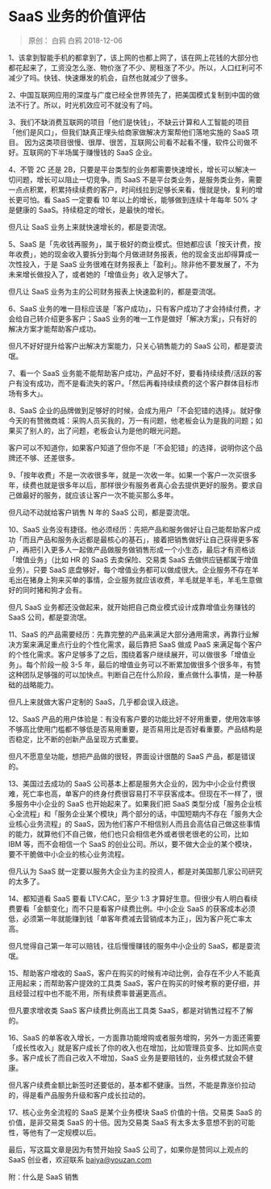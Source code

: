 # SaaS 业务的价值评估
> 原创： 白鸦  白鸦  2018-12-06

1、该拿到智能手机的都拿到了，该上网的也都上网了，该在网上花钱的大部分也都花起来了，工资没怎么涨、物价涨了不少、房租涨了不少。所以，人口红利可不减少了吗。快钱、快速爆发的机会，自然也就减少了很多。

2、中国互联网应用的深度与广度已经全世界领先了，把美国模式复制到中国的做法不行了。所以，时光机效应可不就没有了吗。

3、我们不缺消费互联网的项目「他们是快钱」，不缺云计算和人工智能的项目「他们是风口」，但我们缺真正埋头给商家做解决方案帮他们落地实施的 SaaS 项目。 因为这类项目很慢、很厚、很苦，互联网公司看不起看不懂，软件公司做不好。互联网的下半场属于赚慢钱的 SaaS 企业。

4、不管 2C 还是 2B，只要是平台类型的业务都需要快速增长，增长可以解决一切问题，增长可以阻止一切竞争。而 SaaS 不是平台类业务，是服务类业务，需要一点点积累，积累持续续费的客户，时间线拉到足够长来看，慢就是快，复利的增长更可怕。看 SaaS 一定要看 10 年以上的增长，能够做到连续十年每年 50% 才是健康的 SaaS。持续稳定的增长，是最快的增长。

但凡让 SaaS 业务上来就快速增长的，都是耍流氓。

5、SaaS 是「先收钱再服务」，属于极好的商业模式。但她都应该「按天计费，按年收费」，她的现金收入要拆分到每个月做进财务报表，他的现金支出却得算成一次性投入，于是 SaaS 业务很难在财务报表上「盈利」。除非他不要发展了，不为未来增长做投入了，或者她的「增值业务」收入足够大了。

但凡让 SaaS 业务为主的公司财务报表上快速盈利的，都是耍流氓。

6、SaaS 业务的唯一目标应该是「客户成功」，只有客户成功了才会持续付费，才会给自己转介绍更多客户；SaaS 业务的唯一工作是做好「解决方案」，只有好的解决方案才能帮助客户成功。

但凡不好好提升给客户出解决方案能力，只关心销售能力的 SaaS 公司，都是耍流氓。

7、看一个 SaaS 业务能不能帮助客户成功，产品好不好，要看持续续费/活跃的客户有没有成功，而不是看流失的客户。「然后再看持续续费的这个客户群体目标市场有多大」。

8、SaaS 企业的品牌做到足够好的时候，会成为用户「不会犯错的选择」。就好像今天的有赞微商城：采购人员买我的，万一有问题，他老板会认为是我的问题；如果买了别人的，出了问题，老板会认为是他的眼光问题。

客户可以不知道你，如果客户知道了但你不是「不会犯错」的选择，说明你这个品牌还不够、还差很多。

9、「按年收费」不是一次收很多年，就是一次收一年。如果一个客户一次买很多年，续费也就是很多年以后，那样很少有服务者真心会去提供更好的服务。要求自己做最好的服务，就应该让客户一次不能买那么多年。

但凡动不动就给客户销售 N 年的 SaaS 公司，都是耍流氓。

10、SaaS 业务没有捷径。他必须经历：先把产品和服务做好让自己能帮助客户成功「而且产品和服务永远都是最核心的基石」，接着把销售做好让自己获得更多客户，再把引入更多人一起做产品做服务做销售形成一个小生态，最后才有资格谈「增值业务」（比如 HR 的 SaaS 去卖保险、交易类 SaaS 去做供应链都属于增值业务）。只要 SaaS 底盘够好，每个增值业务都可以做成很大。企业服务不存在羊毛出在猪身上狗来买单的事情，企业服务就应该收费，羊毛就是羊毛，羊毛生意做好的同时猪和狗才会有。

但凡 SaaS 业务都还没做起来，就开始把自己商业模式设计成靠增值业务赚钱的 SaaS 公司，都是耍流氓。

11、SaaS 的产品需要经历：先靠完整的产品来满足大部分通用需求，再靠行业解决方案来满足重点行业的个性化需求，最后靠把 SaaS 做成 PaaS 来满足每个客户的个性化需求。客户足够多了之后，围绕着客户继续展开，可以做很多「增值业务」。每个阶段一般 3-5 年，最后的增值业务可以不断累加做很多个很多年，有赞这种团队足够强的可以加快点。判断自己在什么阶段，重点做什么事情，是一种基础的战略能力。

但凡上来就做大客户定制的 SaaS，几乎都会误入歧途。

12、SaaS 产品的用户体验是：有没有客户要的功能比好不好用重要，使用效率够不够高比使用门槛都不够低是否易用重要，是否易用比是否好看重要。产品结构是否稳定，比不断的创新产品呈现方式重要。

但凡不愿意垒功能，想把产品做的很轻，界面设计很酷的 SaaS 产品，都是错误的。

13、美国过去成功的 SaaS 公司基本上都是服务大企业的，因为中小企业付费很难，死亡率也高，单客户的终身付费很容易打不平获客成本。但现在不一样了，很多服务中小企业的 SaaS 也开始起来了。如果我们把 SaaS 类型分成「服务企业核心全流程」和「服务企业某个模块」两个部分的话，中国短期内不存在「服务大企业核心业务流程」的 SaaS，因为他们客户不相信别人而且会高估自己做这些事情的能力，就算他们不自己做，他们也只会相信老外或者很老很老的公司，比如 IBM 等，而不会相信一个 SaaS 的创业公司。所以，要不做大企业的某个模块，要不干脆做中小企业的核心业务流程。

但凡认为 SaaS 就一定要以服务大企业为主的投资人，都是对美国那几家公司研究的太多了。

14、都知道看 SaaS 要看 LTV:CAC，至少 1:3 才算好生意。但很少有人明白看续费要看「金额变化」而不只是看客户续费比例。中小企业 SaaS 的获客成本必须低，必须第一年就能赚到钱「单客年费减去营销成本为正」，因为客户死亡率太高。

但凡觉得自己第一年可以赔钱，往后慢慢赚钱的服务中小企业的 SaaS，都是耍流氓。

15、帮助客户增收的 SaaS，客户在购买的时候有冲动比例，会存在不少人不能真正用起来；而帮助客户提效的工具类 SaaS，客户在购买的时候考察的更仔细，并且经营过程中也不能不用，所有续费率普遍更高点。

但凡要求增收类 SaaS 客户续费比例高出工具类 SaaS，都是对销售过程不了解的。

16、SaaS 的单客收入增长，一方面靠功能增购或者服务增购，另外一方面还需要「成长性收入」就是客户成长了你的收入也在增加，比如管理员变多、比如网点变多。客户成长了而自己收入不增加，SaaS 业务是要赔钱的，业务模式就会不健康。

但凡客户续费金额比新签时还要低的，基本都不健康。当然，不能是靠涨价拉动的，得是看产品服务升级和客户成长拉动的。

17、核心业务全流程的 SaaS 是某个业务模块 SaaS 价值的十倍。交易类 SaaS 的价值，是非交易类 SaaS 的十倍。因为交易类 SaaS 有太多太多意想不到的可能性，等他有了一定规模以后。

最后，写这篇文章是因为有赞开始投 SaaS 公司了，如果你是赞同以上观点的 SaaS 创业者，欢迎联系 baiya@youzan.com 

附：什么是 SaaS 销售
